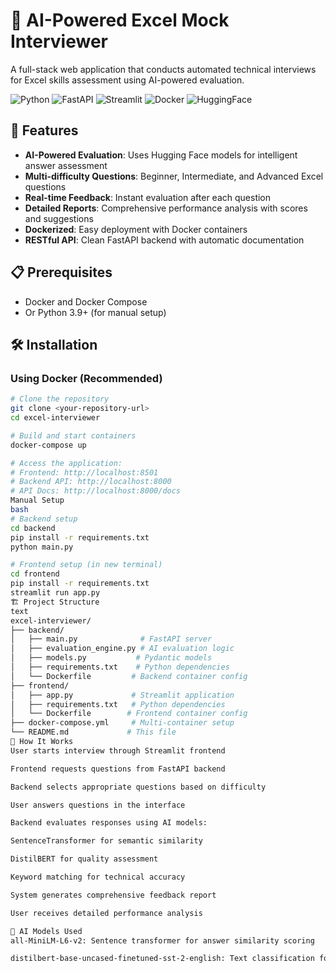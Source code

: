 # 🤖 AI-Powered Excel Mock Interviewer

A full-stack web application that conducts automated technical interviews for Excel skills assessment using AI-powered evaluation.

![Python](https://img.shields.io/badge/Python-3.9+-blue.svg)
![FastAPI](https://img.shields.io/badge/FastAPI-0.104.0-green.svg)
![Streamlit](https://img.shields.io/badge/Streamlit-1.28.0-red.svg)
![Docker](https://img.shields.io/badge/Docker-🐳-lightblue.svg)
![HuggingFace](https://img.shields.io/badge/HuggingFace-Transformers-yellow.svg)

## 🚀 Features

- **AI-Powered Evaluation**: Uses Hugging Face models for intelligent answer assessment
- **Multi-difficulty Questions**: Beginner, Intermediate, and Advanced Excel questions
- **Real-time Feedback**: Instant evaluation after each question
- **Detailed Reports**: Comprehensive performance analysis with scores and suggestions
- **Dockerized**: Easy deployment with Docker containers
- **RESTful API**: Clean FastAPI backend with automatic documentation

## 📋 Prerequisites

- Docker and Docker Compose
- Or Python 3.9+ (for manual setup)

## 🛠️ Installation

### Using Docker (Recommended)

```bash
# Clone the repository
git clone <your-repository-url>
cd excel-interviewer

# Build and start containers
docker-compose up

# Access the application:
# Frontend: http://localhost:8501
# Backend API: http://localhost:8000
# API Docs: http://localhost:8000/docs
Manual Setup
bash
# Backend setup
cd backend
pip install -r requirements.txt
python main.py

# Frontend setup (in new terminal)
cd frontend
pip install -r requirements.txt
streamlit run app.py
🏗️ Project Structure
text
excel-interviewer/
├── backend/
│   ├── main.py              # FastAPI server
│   ├── evaluation_engine.py # AI evaluation logic
│   ├── models.py           # Pydantic models
│   ├── requirements.txt    # Python dependencies
│   └── Dockerfile         # Backend container config
├── frontend/
│   ├── app.py             # Streamlit application
│   ├── requirements.txt   # Python dependencies
│   └── Dockerfile        # Frontend container config
├── docker-compose.yml     # Multi-container setup
└── README.md             # This file
🎯 How It Works
User starts interview through Streamlit frontend

Frontend requests questions from FastAPI backend

Backend selects appropriate questions based on difficulty

User answers questions in the interface

Backend evaluates responses using AI models:

SentenceTransformer for semantic similarity

DistilBERT for quality assessment

Keyword matching for technical accuracy

System generates comprehensive feedback report

User receives detailed performance analysis

🤖 AI Models Used
all-MiniLM-L6-v2: Sentence transformer for answer similarity scoring

distilbert-base-uncased-finetuned-sst-2-english: Text classification for answer quality assessmen